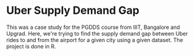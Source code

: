 # Uber Supply Demand Gap
This was a case study for the PGDDS course from IIIT, Bangalore and Upgrad. Here, we're trying to find the supply demand gap between Uber rides to and from the airport for a given city using a given dataset. The project is done in R.
